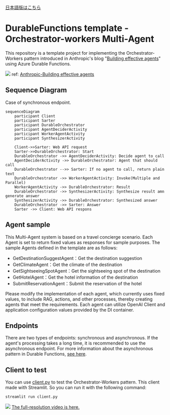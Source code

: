 [日本語版はこちら](README_ja.md)

# DurableFunctions template - Orchestrator-workers Multi-Agent 

This repository is a template project for implementing the Orchestrator-Workers pattern introduced in Anthropic's blog "[Building effective agents](https://www.anthropic.com/research/building-effective-agents)" using Azure Durable Functions.


![](https://www-cdn.anthropic.com/images/4zrzovbb/website/8985fc683fae4780fb34eab1365ab78c7e51bc8e-2401x1000.png)
ref: [Anthropic-Building effective agents](https://www.anthropic.com/research/building-effective-agents)

## Sequence Diagram
Case of synchronous endpoint.

```mermaid
sequenceDiagram
    participant Client
    participant Sarter
    participant DurableOrchestrator
    participant AgentDeciderActivity
    participant WorkerAgentActivity
    participant SynthesizerActivity

    Client->>Sarter: Web API request
    Sarter->>DurableOrchestrator: Start 
    DurableOrchestrator ->> AgentDeciderActivity: Decide agent to call
    AgentDeciderActivity ->> DurableOrchestrator: Agent that should call
    DurableOrchestrator -->> Sarter: If no agent to call, return plain text
    DurableOrchestrator ->> WorkerAgentActivity: Invoke(Multiple and Parallel)
    WorkerAgentActivity ->> DurableOrchestrator: Result
    DurableOrchestrator ->> SynthesizerActivity: Synthesize result amn generate answer
    SynthesizerActivity ->> DurableOrchestrator: Synthesized answer
    DurableOrchestrator ->> Sarter: Answer
    Sarter ->> Client: Web API respons
```

## Agent sample
This Multi-Agent system is based on a travel concierge scenario.
Each Agent is set to return fixed values as responses for sample purposes.
The sample Agents defined in the template are as follows:
- GetDestinationSuggestAgent：Get the destination suggestion
- GetClimateAgent：Get the climate of the destination
- GetSightseeingSpotAgent：Get the sightseeing spot of the destination
- GetHotelAgent：Get the hotel information of the destination
- SubmitReservationAgent：Submit the reservation of the hotel

Please modify the implementation of each agent, which currently uses fixed values, to include RAG, actions, and other processes, thereby creating agents that meet the requirements.
Each agent can utilize OpenAI Client and application configuration values provided by the DI container.

## Endpoints
There are two types of endpoints: synchronous and asynchronous. If the agent's processing takes a long time, it is recommended to use the asynchronous endpoint.
For more information about the asynchronous pattern in Durable Functions, [see here](https://learn.microsoft.com/en-us/azure/azure-functions/durable/durable-functions-overview?tabs=in-process%2Cnodejs-v3%2Cv1-model&pivots=csharp#async-http).

## Client to test
You can use [client.py](client.py) to test the Orchestrator-Workers pattern.
This client made with Streamlit. So you can run it with the following command:
```bash
streamlit run client.py
```

![](demo.gif)
[The full-resolution video is here.](https://youtu.be/SACD4IyKQAI)